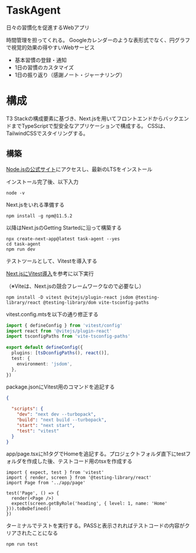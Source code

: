 # TaskAgent
日々の習慣化を促進するWebアプリ

時間管理を担ってくれる。
Googleカレンダーのような表形式でなく、円グラフで視覚的効果の得やすいWebサービス

- 基本習慣の登録・通知
- 1日の習慣のカスタマイズ
- 1日の振り返り（感謝ノート・ジャーナリング）


# 構成
T3 Stackの構成要素に基づき、Next.jsを用いてフロントエンドからバックエンドまでTypeScriptで型安全なアプリケーションで構成する。
CSSは、TailwindCSSでスタイリングする。

## 構築

[Node.jsの公式サイト](https://nodejs.org/ja/download "Nodejs.org")にアクセスし、最新のLTSをインストール

インストール完了後、以下入力

    node -v

Next.jsをいれる準備する

    npm install -g npm@11.5.2

以降はNext.jsのGetting Startedに沿って構築する

    npx create-next-app@latest task-agent --yes
    cd task-agent
    npm run dev

テストツールとして、Vitestを導入する

 [Next.jsにVitest導入](https://nextjs.org/docs/app/guides/testing/vitest "How to set up Vitest with Next.js")を参考に以下実行

（※Viteは、Next.jsの競合フレームワークなので必要なし）

    npm install -D vitest @vitejs/plugin-react jsdom @testing-library/react @testing-library/dom vite-tsconfig-paths

vitest.config.mtsを以下の通り修正する

```TypeScript:vitest.config.mts
import { defineConfig } from 'vitest/config'
import react from '@vitejs/plugin-react'
import tsconfigPaths from 'vite-tsconfig-paths'
 
export default defineConfig({
  plugins: [tsDconfigPaths(), react()],
  test: {
    environment: 'jsdom',
  },
})
```

package.jsonにVitest用のコマンドを追記する

```JSON:package.json
{

  "scripts": {
    "dev": "next dev --turbopack",
    "build": "next build --turbopack",
    "start": "next start",
    "test": "vitest"
  }
}
```

app/page.tsxにh1タグでHomeを追記する。プロジェクトフォルダ直下にtestフォルダを作成した後、テストコード用のtsxを作成する

```TypeScript:page.test.tsx
import { expect, test } from 'vitest'
import { render, screen } from '@testing-library/react'
import Page from '../app/page'
 
test('Page', () => {
  render(<Page />)
  expect(screen.getByRole('heading', { level: 1, name: 'Home' })).toBeDefined()
})
```

ターミナルでテストを実行する。PASSと表示されればテストコードの内容がクリアされたことになる

    npm run test


